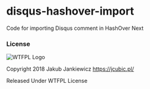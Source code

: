 # disqus-hashover-import
Code for importing Disqus comment in HashOver Next

### License
![WTFPL Logo](//upload.wikimedia.org/wikipedia/commons/thumb/0/05/WTFPL_logo.svg/140px-WTFPL_logo.svg.png)

Copyright 2018 Jakub Jankiewicz <https://jcubic.pl/>

Released Under WTFPL License
